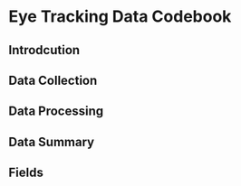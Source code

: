# Eye Tracking Data Codebook

## Introdcution

## Data Collection

## Data Processing

## Data Summary

## Fields